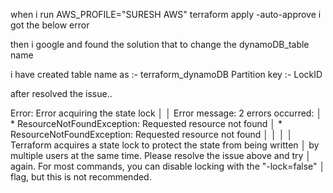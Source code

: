 when i run AWS_PROFILE="SURESH AWS" terraform apply -auto-approve i got the below error

then i google and found the solution that to change the dynamoDB_table name

i have created table name as :- terraform_dynamoDB
Partition key :- LockID

after resolved the issue..

Error: Error acquiring the state lock
│ 
│ Error message: 2 errors occurred:
│ 	* ResourceNotFoundException: Requested resource not found
│ 	* ResourceNotFoundException: Requested resource not found
│ 
│ 
│ 
│ Terraform acquires a state lock to protect the state from being written
│ by multiple users at the same time. Please resolve the issue above and try
│ again. For most commands, you can disable locking with the "-lock=false"
│ flag, but this is not recommended.